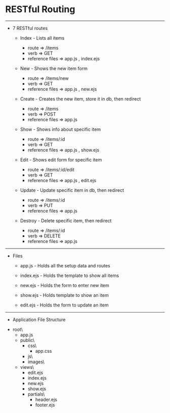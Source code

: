 # RESTful Routing
---------------------------------------------------------------
* 7 RESTful routes
  - Index - Lists all items 
    - route => /items
    - verb => GET
    - reference files => app.js , index.ejs
  
  - New - Shows the new item form 
    - route => /items/new
    - verb => GET
    - reference files => app.js , new.ejs
    
  - Create - Creates the new item, store it in db, then redirect 
    - route => /items
    - verb => POST
    - reference files => app.js
    
  - Show - Shows info about specific item 
    - route => /items/:id
    - verb => GET
    - reference files => app.js , show.ejs
    
  - Edit - Shows edit form for specific item 
    - route => /items/:id/edit
    - verb => GET
    - reference files => app.js , edit.ejs
    
  - Update - Update specific item in db, then redirect
    - route => /items/:id
    - verb => PUT
    - reference files => app.js    
    
  - Destroy - Delete specific item, then redirect
    - route => /items/:id
    - verb => DELETE
    - reference files => app.js
    
---------------------------------------------------------------
* Files
  
  - app.js - Holds all the setup data and routes

  - index.ejs - Holds the template to show all items

  - new.ejs - Holds the form to enter new item

  - show.ejs - Holds template to show an item

  - edit.ejs - Holds the form to update an item

---------------------------------------------------------------
* Application File Structure
- root\
  + app.js
  - public\
    - css\
      + app.css
    - js\
    - images\
  - views\
    + edit.ejs
    + index.ejs
    + new.ejs
    + show.ejs
    - partials\
      + header.ejs
      + footer.ejs
    